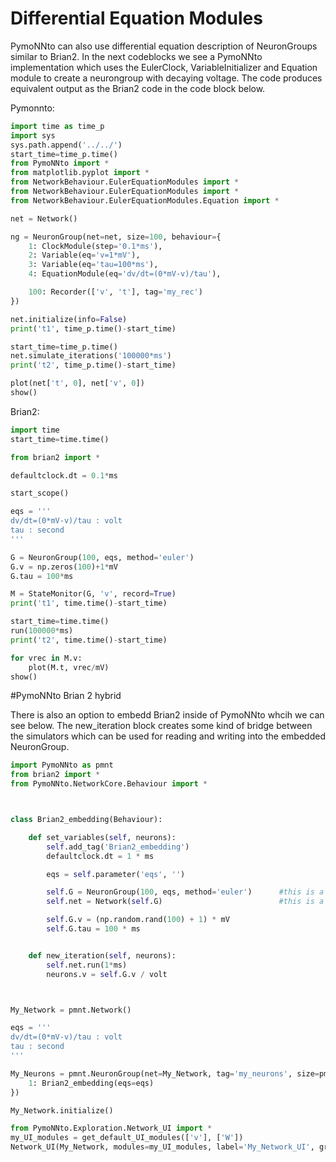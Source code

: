 # Differential Equation Modules

PymoNNto can also use differential equation description of NeuronGroups similar to Brian2.
In the next codeblocks we see a PymoNNto implementation which uses the EulerClock, VariableInitializer and Equation module to create a neurongroup with decaying voltage.
The code produces equivalent output as the Brian2 code in the code block below.

Pymonnto:
```python
import time as time_p
import sys
sys.path.append('../../')
start_time=time_p.time()
from PymoNNto import *
from matplotlib.pyplot import *
from NetworkBehaviour.EulerEquationModules import *
from NetworkBehaviour.EulerEquationModules import *
from NetworkBehaviour.EulerEquationModules.Equation import *

net = Network()

ng = NeuronGroup(net=net, size=100, behaviour={
    1: ClockModule(step='0.1*ms'),
    2: Variable(eq='v=1*mV'),
    3: Variable(eq='tau=100*ms'),
    4: EquationModule(eq='dv/dt=(0*mV-v)/tau'),

    100: Recorder(['v', 't'], tag='my_rec')
})

net.initialize(info=False)
print('t1', time_p.time()-start_time)

start_time=time_p.time()
net.simulate_iterations('100000*ms')
print('t2', time_p.time()-start_time)

plot(net['t', 0], net['v', 0])
show()
```

Brian2:
```python
import time
start_time=time.time()

from brian2 import *

defaultclock.dt = 0.1*ms

start_scope()

eqs = '''
dv/dt=(0*mV-v)/tau : volt
tau : second
'''

G = NeuronGroup(100, eqs, method='euler')
G.v = np.zeros(100)+1*mV
G.tau = 100*ms

M = StateMonitor(G, 'v', record=True)
print('t1', time.time()-start_time)

start_time=time.time()
run(100000*ms)
print('t2', time.time()-start_time)

for vrec in M.v:
    plot(M.t, vrec/mV)
show()
```

#PymoNNto Brian 2 hybrid

There is also an option to embedd Brian2 inside of PymoNNto whcih we can see below. The new_iteration block creates some kind of bridge between the simulators which can be used for reading and writing into the embedded NeuronGroup.

```python
import PymoNNto as pmnt
from brian2 import *
from PymoNNto.NetworkCore.Behaviour import *



class Brian2_embedding(Behaviour):

    def set_variables(self, neurons):
        self.add_tag('Brian2_embedding')
        defaultclock.dt = 1 * ms

        eqs = self.parameter('eqs', '')

        self.G = NeuronGroup(100, eqs, method='euler')      #this is a Biran2 NeuronGroup!
        self.net = Network(self.G)                          #this is a Biran2 Network!

        self.G.v = (np.random.rand(100) + 1) * mV
        self.G.tau = 100 * ms


    def new_iteration(self, neurons):
        self.net.run(1*ms)
        neurons.v = self.G.v / volt



My_Network = pmnt.Network()

eqs = '''
dv/dt=(0*mV-v)/tau : volt
tau : second
'''

My_Neurons = pmnt.NeuronGroup(net=My_Network, tag='my_neurons', size=pmnt.get_squared_dim(100), behaviour={
    1: Brian2_embedding(eqs=eqs)
})

My_Network.initialize()

from PymoNNto.Exploration.Network_UI import *
my_UI_modules = get_default_UI_modules(['v'], ['W'])
Network_UI(My_Network, modules=my_UI_modules, label='My_Network_UI', group_display_count=1).show()
```